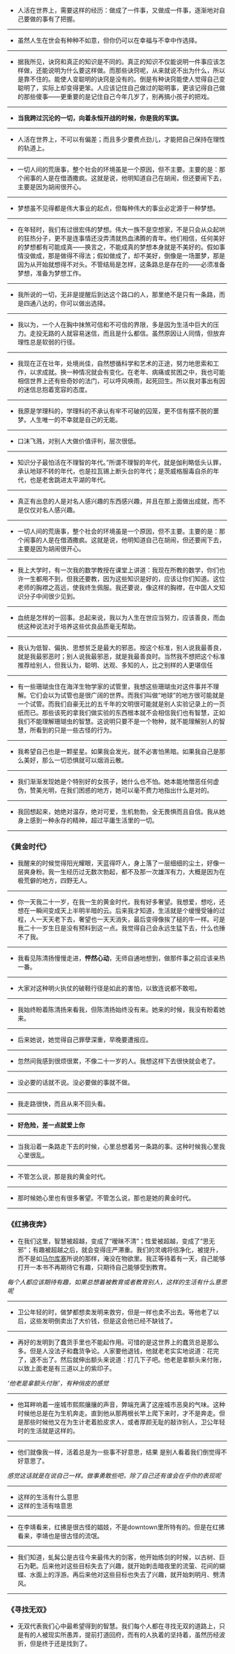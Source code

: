 - 人活在世界上，需要这样的经历：做成了一件事，又做成一件事，逐渐地对自己要做的事有了把握。
<!--more-->

---

- 虽然人生在世会有种种不如意，但你仍可以在幸福与不幸中作选择。

---

- 据我所见，诀窍和真正的知识是不同的。真正的知识不仅能说明一件事应该怎样做，还能说明为什么要这样做。而那些诀窍呢，从来就说不出为什么，所以是靠不住的。能使人变聪明的诀窍是没有的。倒是有种诀窍能使人觉得自己变聪明了，实际上却变得更笨。人应该记住自己做过的聪明事，更该记得自己做的那些傻事——更重要的是记住自己今年几岁了，别再搞小孩子的把戏。

---

* **当我跨过沉沦的一切，向着永恒开战的时候，你是我的军旗。**

---

* 人活在世界上，不可以有偏差；而且多少要费点劲儿，才能把自己保持在理性的轨道上。

---

* 一切人间的荒唐事，整个社会的环境虽是一个原因，但不主要。主要的是：那个闹事的人是在借酒撒疯。这就是说，他明知道自己在胡闹，但还要闹下去，主要是因为胡闹很开心。

---

* 梦想虽不见得都是伟大事业的起点，但每种伟大的事业必定源于一种梦想。

---

* 在年轻时，我们有过很宏伟的梦想。伟大一族不是空想家，不是只会从众起哄的狂热分子，更不是连事情还没弄清就热血沸腾的青年。他们相信，任何美好的梦想都有可能成真——换言之，不能成真的梦想本身就是不美好的。假如事情没做成，那是做得不得法；假如做成了，却不美好，倒像是一场噩梦，那是因为从开始就想得不对头。不管结局是怎样，这条路总是存在的——必须准备梦想，准备为梦想工作。

---

* 我所说的一切，无非是提醒后到达这个路口的人，那里绝不是只有一条路，而是四通八达的，你可以做出选择。

---

* 我以为，一个人在胸中抹煞可信和不可信的界限，多是因为生活中巨大的压力。走投无路的人就容易迷信，而且是什么都信。虽然原因让人同情，但放弃理性总是软弱的行径。

---

* 我现在正在壮年，处境尚佳，自然想循科学和艺术的正途，努力地思索和工作，以求成就。换一种情况就会有变化。在老年、病痛或贫困之中，我也可能相信世界上还有些奇妙的法门，可以呼风唤雨，起死回生。所以我对事出有因的迷信总抱着宽容的态度。

---

* 我原是学理科的，学理科的不承认有牢不可破的囚笼，更不信有摆不脱的噩梦。人生唯一的不幸就是自己的无能。

---

* 口沫飞溅，对别人大做价值评判，层次很低。

---

* 知识分子最怕活在不理智的年代。”所谓不理智的年代，就是伽利略低头认罪，承认地球不转的年代，也是拉瓦锡上断头台的年代；是茨威格服毒自杀的年代，也是老舍跳进太平湖的年代。

---

* 真正有出息的人是对名人感兴趣的东西感兴趣，并且在那上面做出成就，而不是仅仅对名人感兴趣。

---

* 一切人间的荒唐事，整个社会的环境虽是一个原因，但不主要。主要的是：那个闹事的人是在借酒撒疯。这就是说，他明知道自己在胡闹，但还要闹下去，主要是因为胡闹很开心。

---

* 我上大学时，有一次我的数学教授在课堂上讲道：我现在所教的数学，你们也许一生都用不到，但我还要教，因为这些知识是好的，应该让你们知道。这位老师的胸襟之高远，使我终生佩服。我还要说，像这样的胸襟，在中国人文知识分子中间很少见到。

---
* 血统是怎样的一回事。总起来说，我以为人生在世应当努力，应该善良，而血统这种说法对于培养这些优良品质毫无帮助。

---

* 我认为低智、偏执、思想贫乏是最大的邪恶。按这个标准，别人说我最善良，就是我最邪恶时；别人说我最邪恶，就是我最善良时。当然我不想把这个标准推荐给别人，但我认为，聪明、达观、多知的人，比之别样的人更堪信任

---

* 有一些珊瑚虫住在海洋生物学家的试管里，我想这些珊瑚虫对这件事并不理解。它们会以为试管也是很广阔的世界。而我们叫做“地球”的地方很可能就是一个试管。而我们自豪无比的五千年的文明很可能就是别人实验记录上的一页纸而已。那些该死的拿我们做实验的东西根本就不会相信我们也有智慧，正如我们不能理解珊瑚虫的智慧。这说明只要不是一个物种，就不能理解别人的智慧，所看到的只是一些古怪的行为。

---

* 我希望自己也是一颗星星。如果我会发光，就不必害怕黑暗。如果我自己是那么美好，那么一切恐惧就可以烟消云散。

---

* 我们渐渐发现她是个特别好的女孩子，她什么也不怕。她本能地憎恶任何虚伪，赞美光明，在我们困惑的地方，她可以毫不费力地指出什么是对的。

---

* 我回想起来，她绝对温存，绝对可爱，生机勃勃，全无畏惧而且自信。我从她身上感到一种永存的精神，超过平庸生活里的一切。

---
### 《黄金时代》
- 我醒来的时候觉得阳光耀眼，天蓝得吓人，身上落了一层细细的尘土，好像一层爽身粉。我一生经历过无数次勃起，都不及那一次雄浑有力，大概是因为在极荒僻的地方，四野无人。

---

- 你一天我二十一岁，在我一生的黄金时代，我有好多奢望。我想爱，想吃，还想在一瞬间变成天上半明半暗的云。后来我才知道，生活就是个缓慢受锤的过程，人一天天老下去，奢望也一天天消失，最后变得像挨了槌的牛一样。可是我二十一岁生日是没有预料到这一点。我觉得自己会永远生猛下去，什么也捶不了我。

---

- 我看见陈清扬慢慢走进，**怦然心动**，无师自通地想到，做那件事之前应该亲热一番。

---

- 大家对这种明火执仗的破鞋行径是如此的害怕，以致连说都不敢啦。

---

- 我始终盼着陈清扬来看我，但陈清扬始终没有来。她来的时候，我没有盼着她来。

---

- 后来她说，她觉得自己罪孽深重，早晚要遭报应。

---

- 忽然间我感到很烦很累，不像二十一岁的人。我想这样下去很快就会老了。

---

- 没必要的话就不说。没必要做的事就不做。

---

- 我走路很快，而且从来不回头看。

---

- **好危险，差一点就爱上你**

---

- 当我沿着一条路走下去的时候，心里总想着另一条路的事。这种时候我心里我心里很乱。

---

- 不管怎么说，那是我的黄金时代。

---

- 那时候她心里也有很多奢望。不管怎么说，那也是她的黄金时代。

---
### 《红拂夜奔》
- 在我们这里，智慧被超越，变成了“暧昧不清”；性爱被超越，变成了“思无邪”；有趣被超越之后，就会变得庄严滞重。我们的灵魂将倍净化，被提升，而不是如[马尔库塞](https://baike.baidu.com/item/%E8%B5%AB%E4%BC%AF%E7%89%B9%C2%B7%E9%A9%AC%E5%B0%94%E5%BA%93%E5%A1%9E/9541140?fromtitle=%E9%A9%AC%E5%B0%94%E5%BA%93%E5%A1%9E&fromid=1544933&fr=aladdin)所说的那样，淹没在物欲里。我正等待着有一天，自己能够打开一本书不再期待它有趣，只期待自己能够受到教育。
<!--more-->


*每个人都应该期待有趣，如果总想着被教育或者教育别人，这样的生活有什么意思呢*

------------

- 卫公年轻的时，做梦都想卖发明来救穷，但是一样也卖不出去。等他老了以后，这些发明倒卖出了大价钱，但是这会他已经不缺钱了。

------------

- 再好的发明到了蠢货手里也不能起作用。可惜的是这世界上的蠢货总是那么多。但是人没法子和蠢货争论。人家要他退钱，他就老老实实地说道：花完了，退不出了。然后就伸出额头来说道：打几下子吧。他老是拿额头来付账，以致上面老是有三道以上的紫印子。

*‘他老是拿额头付账’，有种俏皮的感觉*

------------

- 他耳畔响着一座城市熙熙攘攘的声音，弊端充满了这座城市恶臭的气味。这种时候他总是在为生机奔走。直到他从那两根长竿上爬下来时，才不是奔走。但是那些时候他又在为生计老着脸皮求人，或者厚颜无耻的敲诈别人，卫公年轻时的生活就是这样的。

------------

- 他们就像我一样，活着总是为一些事不好意思，结果 是别人看着我们倒觉得不好意思了。

*感觉这话就是在说自己一样。做事勇敢些吧，除了自己还有谁会在乎你的表现呢*

------------

- 这样的生活有什么意思
- 这样的生活有啥意思

------------

- 在李靖看来，红拂是很古怪的娼妓，不是downtown里所特有的。但是在红拂看来，李靖也是很古怪的流氓。

------------

* 我们知道，虬髯公是古往今来最伟大的剑客，他开始练剑的时候，以古树、巨石为靶。后来他对这些目标失去了兴趣，就开始刺击暗夜里的流萤、花间的蝴蝶、水面上的浮游。再后来他对这些目标也失去了兴趣，就开始刺明月、劈清风。

---

### 《寻找无双》

- 无双代表我们心中最希望得到的智慧。我们每个人都在寻找无双的道路上，只是有的人被现实所愚弄，提前打道回府，而有的人执着的坚持着，虽然历经波折，但是终于还是找到了。